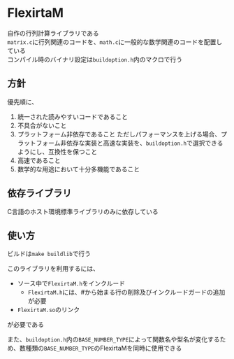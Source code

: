 # FlexirtaM  
自作の行列計算ライブラリである  
`matrix.c`に行列関連のコードを、`math.c`に一般的な数学関連のコードを配置している  
コンパイル時のバイナリ設定は`buildoption.h`内のマクロで行う  


## 方針  
優先順に、  
1. 統一された読みやすいコードであること
2. 不具合がないこと
3. プラットフォーム非依存であること
   ただしパフォーマンスを上げる場合、プラットフォーム非依存な実装と高速な実装を、`buildoption.h`で選択できるようにし、互換性を保つこと
4. 高速であること
5. 数学的な用途において十分多機能であること


## 依存ライブラリ  
C言語のホスト環境標準ライブラリのみに依存している


## 使い方  
ビルドは`make buildlib`で行う  

このライブラリを利用するには、
- ソース中で`FlexirtaM.h`をインクルード
   - `FlexirtaM.h`には、#から始まる行の削除及びインクルードガードの追加が必要
- `FlexirtaM.so`のリンク  

が必要である  

また、`buildoption.h`内の`BASE_NUMBER_TYPE`によって関数名や型名が変化するため、数種類の`BASE_NUMBER_TYPE`のFlexirtaMを同時に使用できる
